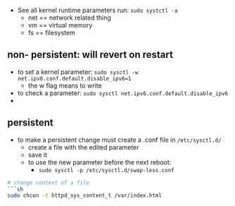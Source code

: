 
- See all kernel runtime parameters run: `sudo systctl -a`
	- net == network related thing 
	- vm == virtual memory 
	- fs == filesystem 


## non- persistent: will revert on restart
- to set a kernel parameter: `sudo sysctl -w net.ipv6.conf.default.disable_ipv6=1`
	- the w flag means to write
- to check a parameter: `sudo sysctl net.ipv6.conf.default.disable_ipv6`
- 
## persistent
- to make a persistent change must create a .conf file in `/etc/sysctl.d/`
	- create a file with the edited parameter 
	- save it 
	- to use the new parameter before the next reboot: 
		- `sudo sysctl -p /etc/sysctl.d/swap-less.conf`

```bash 
# change context of a file 
```sh
sudo chcon -t httpd_sys_content_t /var/index.html
```
```

